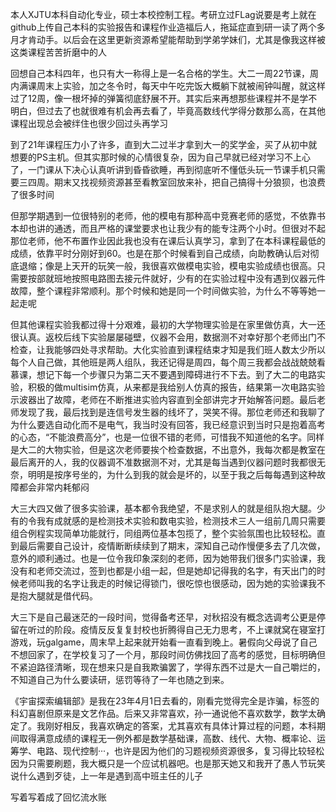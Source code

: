 本人XJTU本科自动化专业，硕士本校控制工程。考研立过FLag说要是考上就在github上传自己本科的实验报告和课程作业造福后人，拖延症直到研一读了两个多月才肯动手。以后会在这里更新资源希望能帮助到学弟学妹们，尤其是像我这样被这类课程苦苦折磨中的人

回想自己本科四年，也只有大一称得上是一名合格的学生。大二一周22节课，周内满课周末上实验，加之冬令时，每天中午吃完饭大概躺下就被闹钟叫醒，就这样过了12周，像一根坏掉的弹簧彻底舒展不开。其实后来再想那些课程并不是学不明白，但过去了也就很难有机会再去看了，毕竟高数线代学得分数那么高，在其他课程出现总会被绊住也很少回过头再学习

到了21年课程压力小了许多，直到大二过半才拿到大一的奖学金，买了从初中就想要的PS主机。但其实那时候的心情很复杂，因为自己早就已经对学习不上心了，一门课从下决心认真听讲到昏昏欲睡，再到彻底听不懂低头玩一节课手机只需要三四周。期末又找视频资源甚至看教室回放来补，把自己搞得十分狼狈，也浪费了很多时间

但那学期遇到一位很特别的老师，他的模电有那种高中竞赛老师的感觉，不依靠书本却也讲的通透，而且严格的课堂要求也让我少有的能专注两个小时。但很对不起那位老师，他不布置作业因此我也没有在课后认真学习，拿到了在本科课程最低的成绩，依靠平时分刚好到60。也是在那个时候看到自己成绩，向助教确认后对彻底退缩；像是上天开的玩笑一般，我很喜欢做模电实验，模电实验成绩也很高。只需要按部就班地按照电路图去接元件就好，少有的在实验过程中没有遇到仪器元件故障，整个课程非常顺利。那个时候和她是同一个时间做实验，为什么不等等她一起走呢

但其他课程实验我都过得十分艰难，最初的大学物理实验是在家里做仿真，大一还很认真。返校后线下实验屡屡碰壁，仪器不会用，数据测不对幸好那个老师出门不检查，让我能够四处寻求帮助。大化实验直到课程结束才知是我们班人数太少所以每个人自己做，其他班是两人组队，我还记得是周四，每个周三我都会战战兢兢看慕课，想记下每一个步骤只为第二天不要遇到障碍进行不下去。到了大二的电路实验，积极的做multisim仿真，从来都是我给别人仿真的报告，结果第一次电路实验示波器出了故障，老师在不断推进实验内容直到全部讲完才开始解答问题。最后老师发现了我，最后找到是连信号发生器的线坏了，哭笑不得。那位老师还和我聊了为什么要选自动化而不是电气，我当时没有回答，我已经意识到当时只是抱着高考的心态，“不能浪费高分”，也是一位很不错的老师，可惜我不知道他的名字。同样是大二的大物实验，但是这次老师要挨个检查数据，不出意外，我每次都是教室在最后离开的人，我的仪器调不准数据测不对，尤其是每当遇到仪器问题时我都很无奈，明明是按序号坐的，为什么到我的就会是坏的，以至于我之后每每遇到这种故障都会非常内耗郁闷

大三大四又做了很多实验课，基本都令我绝望，不是求别人的就是组队抱大腿。少有的令我有成就感的是检测技术实验和数电实验，检测技术三人一组前几周只需要组合例程实现简单功能就行，同组两位基本包揽了，整个实验氛围也比较轻松。直到最后需要自己设计，疫情断断续续到了期末，深知自己动作慢便多去了几次做，意外的顺利通过。也是一位令我印象深刻的老师，因为她带我们很多门实验课，我没有和老师交流过，签到也都是小组一起，但是她却记得我的名字，有天出门的时候老师叫我的名字让我走的时候记得锁门，很吃惊也很感动，因为她的实验课我不是抱大腿就是借代码。

大三下是自己最迷茫的一段时间，觉得备考还早，对秋招没有概念选调考公更是停留在听过的阶段。疫情反反复复封校也折腾得自己无力思考，不上课就窝在寝室打游戏，玩galgame，周末早上起来就开始看一直看到晚上。暑假向父母说了自己不想回家了，在学校复习了一个月，那段时间仿佛找回了高考的感觉，目标明确但不紧迫路径清晰，现在想来只是自我欺骗罢了，学得东西不过是大一自己嚼烂的，不知道自己为什么要读研，惩罚等待了一年也随之到来。

《宇宙探索编辑部》是我在23年4月1日去看的，刚看完觉得完全是诈骗，标签的科幻喜剧但原来是文艺作品。后来又非常喜欢，孙一通说他不喜欢数学，数学太确定了。我刚好相反，我喜欢确定的答案，尤其喜欢有具体计算过程的问题，本科期间取得满意成绩的课程无一例外都是数学基础课，高数、线代、大物、概率论、运筹学、电路、现代控制···，也许是因为他们的习题视频资源很多，复习得比较轻松因为只需要刷题，我大概只是一个应试机器吧。也是那天她又和我开了愚人节玩笑说什么遇到歹徒，上一年是遇到高中班主任的儿子

写着写着成了回忆流水账
